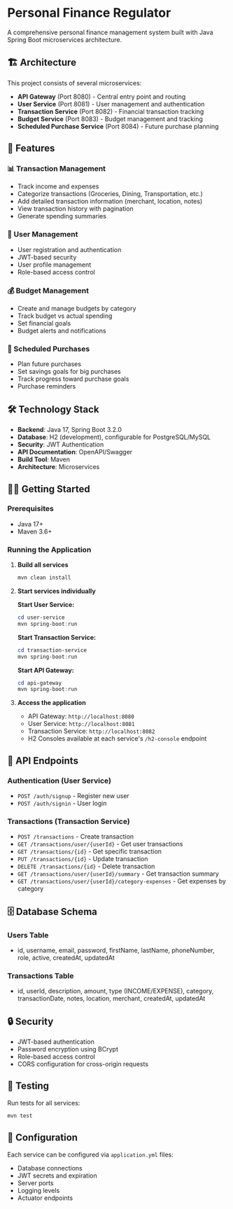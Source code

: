 # Personal Finance Regulator

A comprehensive personal finance management system built with Java Spring Boot microservices architecture.

## 🏗️ Architecture

This project consists of several microservices:

- **API Gateway** (Port 8080) - Central entry point and routing
- **User Service** (Port 8081) - User management and authentication
- **Transaction Service** (Port 8082) - Financial transaction tracking
- **Budget Service** (Port 8083) - Budget management and tracking
- **Scheduled Purchase Service** (Port 8084) - Future purchase planning

## 🚀 Features

### 📊 Transaction Management

- Track income and expenses
- Categorize transactions (Groceries, Dining, Transportation, etc.)
- Add detailed transaction information (merchant, location, notes)
- View transaction history with pagination
- Generate spending summaries

### 👤 User Management

- User registration and authentication
- JWT-based security
- User profile management
- Role-based access control

### 💰 Budget Management

- Create and manage budgets by category
- Track budget vs actual spending
- Set financial goals
- Budget alerts and notifications

### 📅 Scheduled Purchases

- Plan future purchases
- Set savings goals for big purchases
- Track progress toward purchase goals
- Purchase reminders

## 🛠️ Technology Stack

- **Backend**: Java 17, Spring Boot 3.2.0
- **Database**: H2 (development), configurable for PostgreSQL/MySQL
- **Security**: JWT Authentication
- **API Documentation**: OpenAPI/Swagger
- **Build Tool**: Maven
- **Architecture**: Microservices

## 🏃‍♂️ Getting Started

### Prerequisites

- Java 17+
- Maven 3.6+

### Running the Application

1. **Build all services**

   ```powershell
   mvn clean install
   ```

2. **Start services individually**

   **Start User Service:**

   ```powershell
   cd user-service
   mvn spring-boot:run
   ```

   **Start Transaction Service:**

   ```powershell
   cd transaction-service
   mvn spring-boot:run
   ```

   **Start API Gateway:**

   ```powershell
   cd api-gateway
   mvn spring-boot:run
   ```

3. **Access the application**

   - API Gateway: `http://localhost:8080`
   - User Service: `http://localhost:8081`
   - Transaction Service: `http://localhost:8082`
   - H2 Consoles available at each service's `/h2-console` endpoint

## 📝 API Endpoints

### Authentication (User Service)

- `POST /auth/signup` - Register new user
- `POST /auth/signin` - User login

### Transactions (Transaction Service)

- `POST /transactions` - Create transaction
- `GET /transactions/user/{userId}` - Get user transactions
- `GET /transactions/{id}` - Get specific transaction
- `PUT /transactions/{id}` - Update transaction
- `DELETE /transactions/{id}` - Delete transaction
- `GET /transactions/user/{userId}/summary` - Get transaction summary
- `GET /transactions/user/{userId}/category-expenses` - Get expenses by category

## 🗄️ Database Schema

### Users Table

- id, username, email, password, firstName, lastName, phoneNumber, role, active, createdAt, updatedAt

### Transactions Table

- id, userId, description, amount, type (INCOME/EXPENSE), category, transactionDate, notes, location, merchant, createdAt, updatedAt

## 🔒 Security

- JWT-based authentication
- Password encryption using BCrypt
- Role-based access control
- CORS configuration for cross-origin requests

## 🧪 Testing

Run tests for all services:

```powershell
mvn test
```

## 🔧 Configuration

Each service can be configured via `application.yml` files:

- Database connections
- JWT secrets and expiration
- Server ports
- Logging levels
- Actuator endpoints
